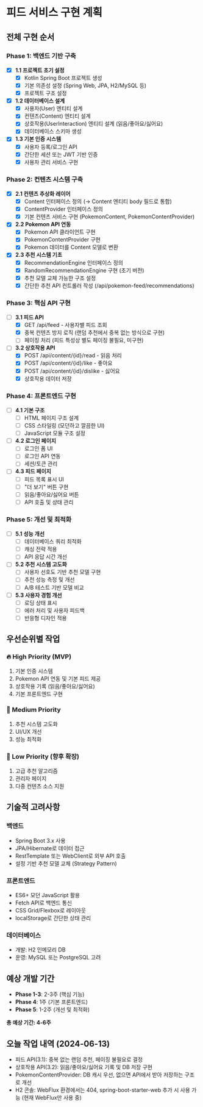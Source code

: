 # 피드 서비스 구현 계획

## 전체 구현 순서

### Phase 1: 백엔드 기반 구축
- [x] **1.1 프로젝트 초기 설정**
  - [x] Kotlin Spring Boot 프로젝트 생성
  - [x] 기본 의존성 설정 (Spring Web, JPA, H2/MySQL 등)
  - [x] 프로젝트 구조 설정

- [x] **1.2 데이터베이스 설계**
  - [x] 사용자(User) 엔티티 설계
  - [x] 컨텐츠(Content) 엔티티 설계
  - [x] 상호작용(UserInteraction) 엔티티 설계 (읽음/좋아요/싫어요)
  - [x] 데이터베이스 스키마 생성

- [x] **1.3 기본 인증 시스템**
  - [x] 사용자 등록/로그인 API
  - [x] 간단한 세션 또는 JWT 기반 인증
  - [x] 사용자 관리 서비스 구현

### Phase 2: 컨텐츠 시스템 구축
- [x] **2.1 컨텐츠 추상화 레이어**
  - [x] Content 인터페이스 정의 (→ Content 엔티티 body 필드로 통합)
  - [x] ContentProvider 인터페이스 정의
  - [x] 기본 컨텐츠 서비스 구현 (PokemonContent, PokemonContentProvider)

- [x] **2.2 Pokemon API 연동**
  - [x] Pokemon API 클라이언트 구현
  - [x] PokemonContentProvider 구현
  - [x] Pokemon 데이터를 Content 모델로 변환

- [x] **2.3 추천 시스템 기초**
  - [x] RecommendationEngine 인터페이스 정의
  - [x] RandomRecommendationEngine 구현 (초기 버전)
  - [x] 추천 모델 교체 가능한 구조 설정
  - [x] 간단한 추천 API 컨트롤러 작성 (/api/pokemon-feed/recommendations)

### Phase 3: 핵심 API 구현
- [ ] **3.1 피드 API**
  - [x] GET /api/feed - 사용자별 피드 조회
  - [x] 중복 컨텐츠 방지 로직 (랜덤 추천에서 중복 없는 방식으로 구현)
  - [ ] 페이징 처리 (피드 특성상 별도 페이징 불필요, 미구현)

- [ ] **3.2 상호작용 API**
  - [x] POST /api/content/{id}/read - 읽음 처리
  - [x] POST /api/content/{id}/like - 좋아요
  - [x] POST /api/content/{id}/dislike - 싫어요
  - [x] 상호작용 데이터 저장

### Phase 4: 프론트엔드 구현
- [ ] **4.1 기본 구조**
  - [ ] HTML 페이지 구조 설계
  - [ ] CSS 스타일링 (모던하고 깔끔한 UI)
  - [ ] JavaScript 모듈 구조 설정

- [ ] **4.2 로그인 페이지**
  - [ ] 로그인 폼 UI
  - [ ] 로그인 API 연동
  - [ ] 세션/토큰 관리

- [ ] **4.3 피드 페이지**
  - [ ] 피드 목록 표시 UI
  - [ ] "더 보기" 버튼 구현
  - [ ] 읽음/좋아요/싫어요 버튼
  - [ ] API 호출 및 상태 관리

### Phase 5: 개선 및 최적화
- [ ] **5.1 성능 개선**
  - [ ] 데이터베이스 쿼리 최적화
  - [ ] 캐싱 전략 적용
  - [ ] API 응답 시간 개선

- [ ] **5.2 추천 시스템 고도화**
  - [ ] 사용자 선호도 기반 추천 모델 구현
  - [ ] 추천 성능 측정 및 개선
  - [ ] A/B 테스트 기반 모델 비교

- [ ] **5.3 사용자 경험 개선**
  - [ ] 로딩 상태 표시
  - [ ] 에러 처리 및 사용자 피드백
  - [ ] 반응형 디자인 적용

## 우선순위별 작업

### 🔥 High Priority (MVP)
1. 기본 인증 시스템
2. Pokemon API 연동 및 기본 피드 제공
3. 상호작용 기록 (읽음/좋아요/싫어요)
4. 기본 프론트엔드 구현

### 🔶 Medium Priority
1. 추천 시스템 고도화
2. UI/UX 개선
3. 성능 최적화

### 🔵 Low Priority (향후 확장)
1. 고급 추천 알고리즘
2. 관리자 페이지
3. 다중 컨텐츠 소스 지원

## 기술적 고려사항

### 백엔드
- Spring Boot 3.x 사용
- JPA/Hibernate로 데이터 접근
- RestTemplate 또는 WebClient로 외부 API 호출
- 설정 기반 추천 모델 교체 (Strategy Pattern)

### 프론트엔드
- ES6+ 모던 JavaScript 활용
- Fetch API로 백엔드 통신
- CSS Grid/Flexbox로 레이아웃
- localStorage로 간단한 상태 관리

### 데이터베이스
- 개발: H2 인메모리 DB
- 운영: MySQL 또는 PostgreSQL 고려

## 예상 개발 기간
- **Phase 1-3**: 2-3주 (핵심 기능)
- **Phase 4**: 1주 (기본 프론트엔드)
- **Phase 5**: 1-2주 (개선 및 최적화)

**총 예상 기간: 4-6주**

## 오늘 작업 내역 (2024-06-13)
- 피드 API(3.1): 중복 없는 랜덤 추천, 페이징 불필요로 결정
- 상호작용 API(3.2): 읽음/좋아요/싫어요 기록 및 DB 저장 구현
- PokemonContentProvider: DB 캐시 우선, 없으면 API에서 받아 저장하는 구조로 개선
- H2 콘솔: WebFlux 환경에서는 404, spring-boot-starter-web 추가 시 사용 가능 (현재 WebFlux만 사용 중) 